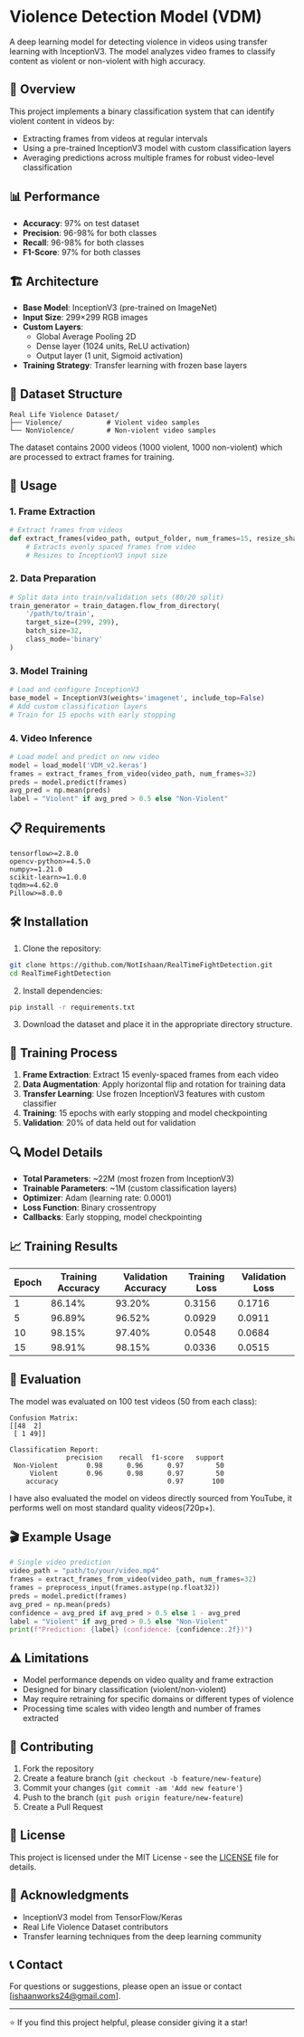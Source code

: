 # Violence Detection Model (VDM)

A deep learning model for detecting violence in videos using transfer learning with InceptionV3. The model analyzes video frames to classify content as violent or non-violent with high accuracy.

## 🎯 Overview

This project implements a binary classification system that can identify violent content in videos by:
- Extracting frames from videos at regular intervals
- Using a pre-trained InceptionV3 model with custom classification layers
- Averaging predictions across multiple frames for robust video-level classification

## 📊 Performance

- **Accuracy**: 97% on test dataset
- **Precision**: 96-98% for both classes
- **Recall**: 96-98% for both classes
- **F1-Score**: 97% for both classes

## 🏗️ Architecture

- **Base Model**: InceptionV3 (pre-trained on ImageNet)
- **Input Size**: 299×299 RGB images
- **Custom Layers**: 
  - Global Average Pooling 2D
  - Dense layer (1024 units, ReLU activation)
  - Output layer (1 unit, Sigmoid activation)
- **Training Strategy**: Transfer learning with frozen base layers

## 📂 Dataset Structure

```
Real Life Violence Dataset/
├── Violence/           # Violent video samples
└── NonViolence/        # Non-violent video samples
```

The dataset contains 2000 videos (1000 violent, 1000 non-violent) which are processed to extract frames for training.

## 🚀 Usage

### 1. Frame Extraction

```python
# Extract frames from videos
def extract_frames(video_path, output_folder, num_frames=15, resize_shape=(299, 299)):
    # Extracts evenly spaced frames from video
    # Resizes to InceptionV3 input size
```

### 2. Data Preparation

```python
# Split data into train/validation sets (80/20 split)
train_generator = train_datagen.flow_from_directory(
    '/path/to/train',
    target_size=(299, 299),
    batch_size=32,
    class_mode='binary'
)
```

### 3. Model Training

```python
# Load and configure InceptionV3
base_model = InceptionV3(weights='imagenet', include_top=False)
# Add custom classification layers
# Train for 15 epochs with early stopping
```

### 4. Video Inference

```python
# Load model and predict on new video
model = load_model('VDM_v2.keras')
frames = extract_frames_from_video(video_path, num_frames=32)
preds = model.predict(frames)
avg_pred = np.mean(preds)
label = "Violent" if avg_pred > 0.5 else "Non-Violent"
```

## 📋 Requirements

```
tensorflow>=2.8.0
opencv-python>=4.5.0
numpy>=1.21.0
scikit-learn>=1.0.0
tqdm>=4.62.0
Pillow>=8.0.0
```

## 🛠️ Installation

1. Clone the repository:
```bash
git clone https://github.com/NotIshaan/RealTimeFightDetection.git
cd RealTimeFightDetection
```

2. Install dependencies:
```bash
pip install -r requirements.txt
```

3. Download the dataset and place it in the appropriate directory structure.

## 📖 Training Process

1. **Frame Extraction**: Extract 15 evenly-spaced frames from each video
2. **Data Augmentation**: Apply horizontal flip and rotation for training data
3. **Transfer Learning**: Use frozen InceptionV3 features with custom classifier
4. **Training**: 15 epochs with early stopping and model checkpointing
5. **Validation**: 20% of data held out for validation

## 🔍 Model Details

- **Total Parameters**: ~22M (most frozen from InceptionV3)
- **Trainable Parameters**: ~1M (custom classification layers)
- **Optimizer**: Adam (learning rate: 0.0001)
- **Loss Function**: Binary crossentropy
- **Callbacks**: Early stopping, model checkpointing

## 📈 Training Results

| Epoch | Training Accuracy | Validation Accuracy | Training Loss | Validation Loss |
|-------|------------------|-------------------|---------------|-----------------|
| 1     | 86.14%          | 93.20%           | 0.3156        | 0.1716         |
| 5     | 96.89%          | 96.52%           | 0.0929        | 0.0911         |
| 10    | 98.15%          | 97.40%           | 0.0548        | 0.0684         |
| 15    | 98.91%          | 98.15%           | 0.0336        | 0.0515         |

## 🧪 Evaluation

The model was evaluated on 100 test videos (50 from each class):

```
Confusion Matrix:
[[48  2]
 [ 1 49]]

Classification Report:
              precision    recall  f1-score   support
 Non-Violent       0.98      0.96      0.97        50
     Violent       0.96      0.98      0.97        50
    accuracy                           0.97       100
```
I have also evaluated the model on videos directly sourced from YouTube, it performs well on most standard quality videos(720p+).
## 🎬 Example Usage

```python
# Single video prediction
video_path = "path/to/your/video.mp4"
frames = extract_frames_from_video(video_path, num_frames=32)
frames = preprocess_input(frames.astype(np.float32))
preds = model.predict(frames)
avg_pred = np.mean(preds)
confidence = avg_pred if avg_pred > 0.5 else 1 - avg_pred
label = "Violent" if avg_pred > 0.5 else "Non-Violent"
print(f"Prediction: {label} (confidence: {confidence:.2f})")
```

## ⚠️ Limitations

- Model performance depends on video quality and frame extraction
- Designed for binary classification (violent/non-violent)
- May require retraining for specific domains or different types of violence
- Processing time scales with video length and number of frames extracted

## 🤝 Contributing

1. Fork the repository
2. Create a feature branch (`git checkout -b feature/new-feature`)
3. Commit your changes (`git commit -am 'Add new feature'`)
4. Push to the branch (`git push origin feature/new-feature`)
5. Create a Pull Request

## 📄 License

This project is licensed under the MIT License - see the [LICENSE](LICENSE) file for details.

## 🙏 Acknowledgments

- InceptionV3 model from TensorFlow/Keras
- Real Life Violence Dataset contributors
- Transfer learning techniques from the deep learning community

## 📞 Contact

For questions or suggestions, please open an issue or contact [ishaanworks24@gmail.com].

---

⭐ If you find this project helpful, please consider giving it a star!
